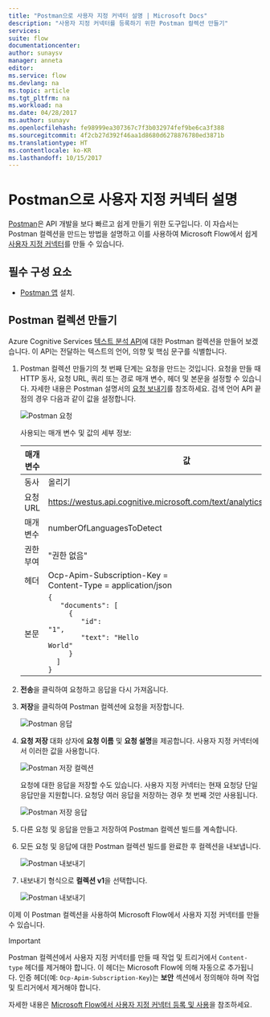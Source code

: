 ```yaml
---
title: "Postman으로 사용자 지정 커넥터 설명 | Microsoft Docs"
description: "사용자 지정 커넥터를 등록하기 위한 Postman 컬렉션 만들기"
services: 
suite: flow
documentationcenter: 
author: sunaysv
manager: anneta
editor: 
ms.service: flow
ms.devlang: na
ms.topic: article
ms.tgt_pltfrm: na
ms.workload: na
ms.date: 04/28/2017
ms.author: sunayv
ms.openlocfilehash: fe98999ea307367c7f3b032974fef9be6ca3f388
ms.sourcegitcommit: 4f2cb27d392f46aa1d8680d6278876780ed3871b
ms.translationtype: HT
ms.contentlocale: ko-KR
ms.lasthandoff: 10/15/2017
---
```

# <a name="describe-a-custom-connector-with-postman"></a>Postman으로 사용자 지정 커넥터 설명
[Postman](https://www.getpostman.com/)은 API 개발을 보다 빠르고 쉽게 만들기 위한 도구입니다. 이 자습서는 Postman 컬렉션을 만드는 방법을 설명하고 이를 사용하여 Microsoft Flow에서 쉽게 [사용자 지정 커넥터](register-custom-api.md)를 만들 수 있습니다.

## <a name="prerequisites"></a>필수 구성 요소
* [Postman 앱](https://www.getpostman.com/apps) 설치.

## <a name="create-a-postman-collection"></a>Postman 컬렉션 만들기
Azure Cognitive Services [텍스트 분석 API](https://www.microsoft.com/cognitive-services/text-analytics-api)에 대한 Postman 컬렉션을 만들어 보겠습니다. 이 API는 전달하는 텍스트의 언어, 의향 및 핵심 문구를 식별합니다.

1. Postman 컬렉션 만들기의 첫 번째 단계는 요청을 만드는 것입니다. 요청을 만들 때 HTTP 동사, 요청 URL, 쿼리 또는 경로 매개 변수, 헤더 및 본문을 설정할 수 있습니다. 자세한 내용은 Postman 설명서의 [요청 보내기](https://www.getpostman.com/docs/requests)를 참조하세요. 검색 언어 API 끝점의 경우 다음과 같이 값을 설정합니다.
   
    ![Postman 요청](./media/postman-collection/request.png)
   
    사용되는 매개 변수 및 값의 세부 정보:
   
   | 매개 변수 | 값 |
   | --- | --- |
   | 동사 |올리기 |
   | 요청 URL |https://westus.api.cognitive.microsoft.com/text/analytics/v2.0/languages |
   | 매개 변수 |numberOfLanguagesToDetect |
   | 권한 부여 |"권한 없음" |
   | 헤더 |Ocp-Apim-Subscription-Key = <your subscription key> <br/>Content-Type = application/json |
   | 본문 |<code>{<br/>&nbsp;&nbsp;&nbsp;"documents": [<br/>&nbsp;&nbsp;&nbsp;&nbsp;&nbsp;{<br/>&nbsp;&nbsp;&nbsp;&nbsp;&nbsp;&nbsp;&nbsp;&nbsp;"id": "1",<br/>&nbsp;&nbsp;&nbsp;&nbsp;&nbsp;&nbsp;&nbsp;&nbsp;"text": "Hello World"<br/>&nbsp;&nbsp;&nbsp;&nbsp;&nbsp;}<br/>&nbsp;&nbsp;]<br/>}<code> |
2. **전송**을 클릭하여 요청하고 응답을 다시 가져옵니다.
3. **저장**을 클릭하여 Postman 컬렉션에 요청을 저장합니다.
   
    ![Postman 응답](./media/postman-collection/request-response-save.png)
4. **요청 저장** 대화 상자에 **요청 이름** 및 **요청 설명**을 제공합니다. 사용자 지정 커넥터에서 이러한 값을 사용합니다.
   
    ![Postman 저장 컬렉션](./media/postman-collection/save-request-note.png)
   
    요청에 대한 응답을 저장할 수도 있습니다. 사용자 지정 커넥터는 현재 요청당 단일 응답만을 지원합니다. 요청당 여러 응답을 저장하는 경우 첫 번째 것만 사용됩니다.
   
    ![Postman 저장 응답](./media/postman-collection/save-response.png)
5. 다른 요청 및 응답을 만들고 저장하여 Postman 컬렉션 빌드를 계속합니다.
6. 모든 요청 및 응답에 대한 Postman 컬렉션 빌드를 완료한 후 컬렉션을 내보냅니다.
   
    ![Postman 내보내기](./media/postman-collection/export.png)
7. 내보내기 형식으로 **컬렉션 v1**을 선택합니다.
   
    ![Postman 내보내기](./media/postman-collection/export2.png)

이제 이 Postman 컬렉션을 사용하여 Microsoft Flow에서 사용자 지정 커넥터를 만들 수 있습니다.

> [!IMPORTANT]
> Postman 컬렉션에서 사용자 지정 커넥터를 만들 때 작업 및 트리거에서 `Content-type` 헤더를 제거해야 합니다. 이 헤더는 Microsoft Flow에 의해 자동으로 추가됩니다. 인증 헤더(예: `Ocp-Apim-Subscription-Key`)는 **보안** 섹션에서 정의해야 하며 작업 및 트리거에서 제거해야 합니다. 
> 
> 

자세한 내용은 [Microsoft Flow에서 사용자 지정 커넥터 등록 및 사용](register-custom-api.md)을 참조하세요.

